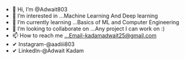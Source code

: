 - 👋 Hi, I’m @Adwait803
- 👀 I’m interested in ...Machine Learning And Deep learning
- 🌱 I’m currently learning ...Basics of ML and Computer Engineering
- 💞️ I’m looking to collaborate on ...Any project I can work on :)
- 📫 How to reach me ...Email-kadamadwait25@gmail.com
- ✔ Instagram-@aadiii803
- ✔ LinkedIn-@Adwait Kadam
<!---
Adwait803/Adwait803 is a ✨ special ✨ repository because its `README.md` (this file) appears on your GitHub profile.
You can click the Preview link to take a look at your changes.
--->
